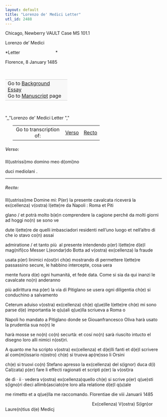 ```yaml
---
layout: default
title: "Lorenzo de' Medici Letter"
utl_id: 2488
---
```



Chicago, Newberry VAULT Case MS 101.1           


Lorenzo de’ Medici


*Letter                             *


Florence, 8 January 1485


 

<table border="0.5" cellpadding="1" cellspacing="1" style="width: 200px; background-color:#F8F8F8;"><tbody style="border-color:#ccc"><tr style="border-color:#ccc"><td>Go to <a href="https://centerfordigitalhumanities.github.io/Newberry-Italian-paleography/essay/016" target="_blank">Background Essay</a><br />
			Go to <a href="https://centerfordigitalhumanities.github.io/Newberry-Italian-paleography/www/record.html?id=016" target="_blank">Manuscript</a> page</td>
</tr></tbody></table>
 

",,"Lorenzo de' Medici Letter
","
<table border="0.5" cellpadding="1" cellspacing="1" style="width: 280px; margin-left: 0.25in;"><tbody><tr style="border-color:#B3B6B7"><td style="text-align:center">Go to transcription of:</td>
<td style="text-align:center"><a href="#1">Verso</a></td>
<td style="text-align:center"><a href="#2">Recto</a></td>
</tr></tbody></table>
<h5 id="1" style="color:#555;">Verso:</h5>

Ill(ustrissi)mo domino meo d(omi)no


duci mediolani .


<hr /><h5 id="2" style="color:#555;">Recto:</h5>

Ill(ustrissi)me Domine mi: P(er) la presente cavalcata riceverá la ex(cellenza) v(ostra) l(ette)re da Napoli : Roma et Piti


glano / et potrà molto b(e)n comprendere la cagione perché da molti giorni ad hoggi no(n) se sono ve


dute l(ette)re de quelli imbasciadori residenti nell’uno luogo et nell’altro di che io stavo co(n) assai


admiratione / et tanto più  al presente intendendo p(er) l(ette)re d(e)l mag(nifi)co Messer L(eondar)do Botta ad v(ostra) ex(cellenza) la fraude


usata p(er) linimici n(ost)ri ch(e) mostrando di permettere l(ette)re passassino secure, le habbino intercepte, cosa uera


mente fuora d(e) ogni humanitá, et fede data. Come si sia da qui inanzi le cavalcate no(n) anderanno


più adirittura ma p(er) la via di Pitiglano se usera ogni diligentia ch(e) si conduchino a salvamento


Ceterum aduiso v(ostra) ex(cellenza) ch(e) q(ue)lle l(ette)re ch(e) mi sono parse d(e) importantia le q(u)ali q(ue)lla scriueva a Roma o


Napoli ho mandato a Pitiglano donde se Giouanfrancesco Oliva harà usato la prudentia sua no(n) le


harà mosse se no(n) co(n) securtà: et cosí no(n) sarà riuscito intucto el disegno loro alli nimici n(ost)ri.


A quanto me ha scripto v(ostra) ex(cellenza) et d(e)lli fanti et d(e)l scrivere al com(m)issario n(ostro) ch(e) si truova ap(re)sso li Orsini

<p>ch(e) si truovi co(n) Stefano apresso la ex(cellenza) del s(ignor) duca d(i) Cal(cata) p(er) fare li effecti ragionati et scripti p(er) la v(ost)ra</p>
<p>de dì · ii · vedera v(ostra) ex(cellenza)quello ch(e) si scrive p(er) q(ue)sti s(igno)ri dieci allimb(asciato)re loro alla relatione d(e)l q(u)ale</p>
<p>me rimetto et a q(ue)lla me raccomando. Florentiae die viii Januarii 1485</p>
<p>                                                                       Ex(cellenza) V(ostra) S(ign)or Laure(n)tius d(e) Medicj</p>
